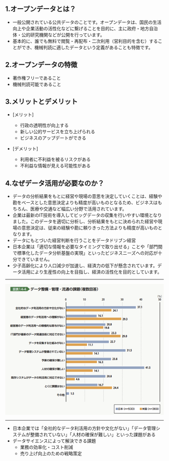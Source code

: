 ## 1.オープンデータとは？
- 一般公開されている公共データのことです。オープンデータは、国民の生活向上や企業活動の活性化などに繋げることを目的に、主に政府・地方自治体・公的研究機関などが公開を行っています。
- 基本的に、誰でも無料で閲覧・再配布・二次利用（営利目的を含む）することができ、機械判読に適したデータという定義があることも特徴です。

## 2.オープンデータの特徴
- 著作権フリーであること
- 機械判読可能であること

## 3.メリットとデメリット
- [メリット]
  - 行政の透明性が向上する
  - 新しい公的サービスを立ち上げられる
  - ビジネスのアップデートができる

- [デメリット]
  - 利用者に不利益を被るリスクがある
  - 不利益な情報が見える可能性がある

## 4.なぜデータ活用が必要なのか？
- データの分析結果をもとに経営や現場の意思を決定していくことは、経験や勘をベースとした意思決定よりも精度が高いものとなるため、ビジネスはもちろん、医療や交通など幅広い分野で活用されています。
- 企業は最新のIT技術を導入してビッグデータの収集を行いやすい環境となりました。このデータを適切に分析し、分析結果をもとに決められた経営や現場の意思決定は、従来の経験や勘に頼りきった方法よりも精度が高いものとなります。
- データにもとづいた経営判断を行うことをデータドリブン経営
- 日本企業は「適切な情報を必要なタイミングで取り出せる」ことや「部門間で標準化したデータ分析基盤の実現」といったビジネスニーズへの対応が十分できていません。
- 少子高齢化により人口減少が加速し、経済力の低下が懸念されています。データ活用により生産性の向上を目指し、経済の活性化を目的としています。
<hr>

![日米のデータ整理の課題](./img/img01.png)
<hr>

- 日本企業では「全社的なデータ利活用の方針や文化がない」「データ管理システムが整備されていない」「人材の確保が難しい」といった課題がある
- データサイエンスによって解決できる課題
  - 業務の効率化・コスト削減
  - 売り上げ向上のための戦略策定

